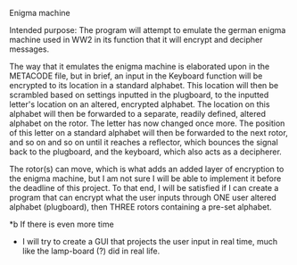 Enigma machine

Intended purpose:
The program will attempt to emulate the german enigma machine used in WW2 in its function that it will encrypt and decipher messages.

The way that it emulates the enigma machine is elaborated upon in the METACODE file, but in brief, an input in the Keyboard function will be encrypted to its location in a standard alphabet. This location will then be scrambled based on settings inputted in the plugboard, to the inputted letter's location on an altered, encrypted alphabet. The location on this alphabet will then be forwarded to a separate, readily defined, altered alphabet on the rotor. The letter has now changed once more. The position of this letter on a standard alphabet will then be forwarded to the next rotor, and so on and so on until it reaches a reflector, which bounces the signal back to the plugboard, and the keyboard, which also acts as a decipherer. 

The rotor(s) can move, which is what adds an added layer of encryption to the enigma machine, but I am not sure I will be able to implement it before the deadline of this project. To that end, I will be satisfied if I can create a program that can encrypt what the user inputs through ONE user altered alphabet (plugboard), then THREE rotors containing a pre-set alphabet. 

*b If there is even more time
- I will try to create a GUI that projects the user input in real time, much like the lamp-board (?) did in real life.
